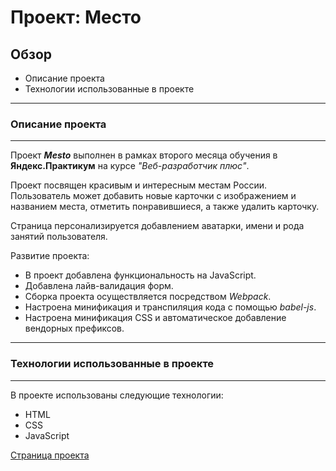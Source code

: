 # Проект: Место

## Обзор

* Описание проекта
* Технологии использованные в проекте
---
### Описание проекта
---
Проект ***Mesto*** выполнен в рамках второго месяца обучения в **Яндекс.Практикум** на курсе *"Веб-разработчик плюс"*.

Проект посвящен красивым и интересным местам России. Пользователь может добавить новые карточки с изображением и названием места, отметить понравившиеся, а также удалить карточку.

Страница персонализируется добавлением аватарки, имени и рода занятий пользователя.

Развитие проекта:

- В проект добавлена функциональность на JavaScript.
- Добавлена лайв-валидация форм.
- Сборка проекта осуществляется посредством *Webpack*.
- Настроена минификация и транспиляция кода с помощью *babel-js*.
- Настроена минификация CSS и автоматическое добавление вендорных префиксов.
---
### Технологии использованные в проекте
---
В проекте использованы следующие технологии:
- HTML
- CSS
- JavaScript

[Страница проекта](https://ruslanyar.github.io/mesto-project/)

